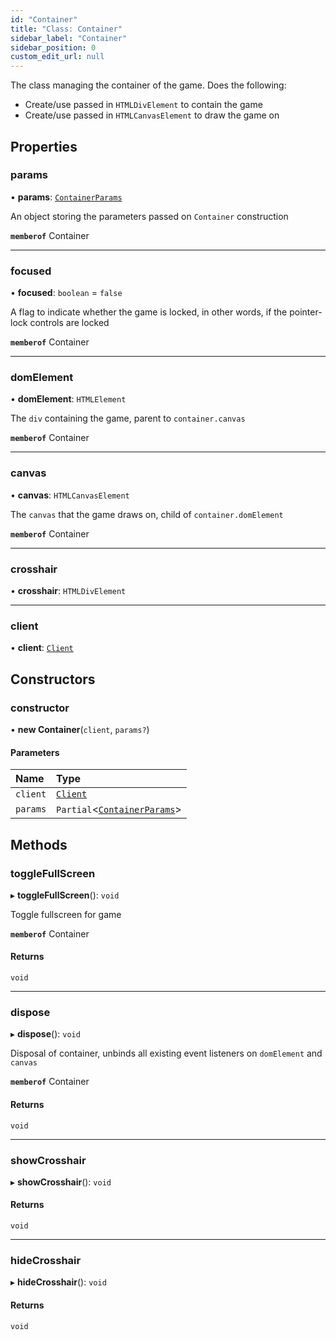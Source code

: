 ```yaml
---
id: "Container"
title: "Class: Container"
sidebar_label: "Container"
sidebar_position: 0
custom_edit_url: null
---
```


The class managing the container of the game. Does the following:
- Create/use passed in `HTMLDivElement` to contain the game
- Create/use passed in `HTMLCanvasElement` to draw the game on

## Properties

### params

• **params**: [`ContainerParams`](../modules.md#containerparams-56)

An object storing the parameters passed on `Container` construction

**`memberof`** Container

___

### focused

• **focused**: `boolean` = `false`

A flag to indicate whether the game is locked, in other words, if
the pointer-lock controls are locked

**`memberof`** Container

___

### domElement

• **domElement**: `HTMLElement`

The `div` containing the game, parent to `container.canvas`

**`memberof`** Container

___

### canvas

• **canvas**: `HTMLCanvasElement`

The `canvas` that the game draws on, child of `container.domElement`

**`memberof`** Container

___

### crosshair

• **crosshair**: `HTMLDivElement`

___

### client

• **client**: [`Client`](Client.md)

## Constructors

### constructor

• **new Container**(`client`, `params?`)

#### Parameters

| Name | Type |
| :------ | :------ |
| `client` | [`Client`](Client.md) |
| `params` | `Partial`<[`ContainerParams`](../modules.md#containerparams-56)\> |

## Methods

### toggleFullScreen

▸ **toggleFullScreen**(): `void`

Toggle fullscreen for game

**`memberof`** Container

#### Returns

`void`

___

### dispose

▸ **dispose**(): `void`

Disposal of container, unbinds all existing event listeners
on `domElement` and `canvas`

**`memberof`** Container

#### Returns

`void`

___

### showCrosshair

▸ **showCrosshair**(): `void`

#### Returns

`void`

___

### hideCrosshair

▸ **hideCrosshair**(): `void`

#### Returns

`void`
